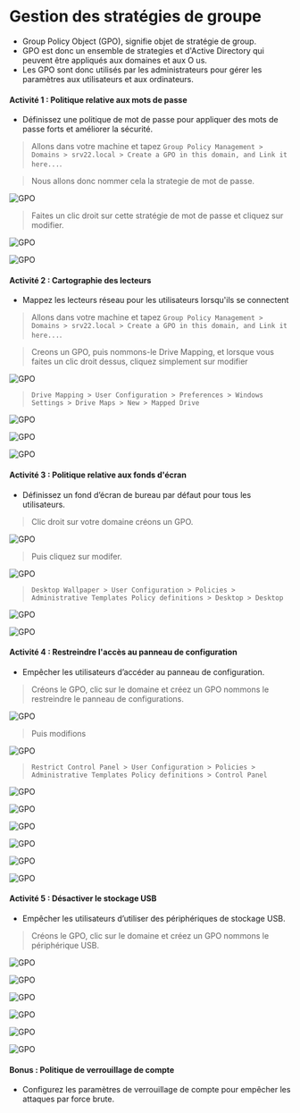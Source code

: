 # Gestion des stratégies de groupe

- Group Policy Object (GPO), signifie objet de stratégie de group.
- GPO est donc un ensemble de strategies et d'Active Directory qui peuvent être appliqués aux domaines et aux O us.
- Les GPO sont donc utilisés par les administrateurs pour gérer les paramètres aux utilisateurs et aux ordinateurs.

#### Activité 1 : Politique relative aux mots de passe

- Définissez une politique de mot de passe pour appliquer des mots de passe forts et améliorer la sécurité.

> Allons dans votre machine et tapez `Group Policy Management > Domains > srv22.local > Create a GPO in this domain, and Link it here...`.

> Nous allons donc nommer cela la strategie de mot de passe.

![GPO](/02_Group_Policy_Management/assets/04.png)

> Faites un clic droit sur cette stratégie de mot de passe et cliquez sur modifier.

![GPO](/02_Group_Policy_Management/assets/05.png)

![GPO](/02_Group_Policy_Management/assets/06.png)

#### Activité 2 : Cartographie des lecteurs

- Mappez les lecteurs réseau pour les utilisateurs lorsqu'ils se connectent

> Allons dans votre machine et tapez `Group Policy Management > Domains > srv22.local > Create a GPO in this domain, and Link it here...`.

> Creons un GPO, puis nommons-le Drive Mapping, et lorsque vous faites un clic droit dessus, cliquez simplement sur modifier

![GPO](/02_Group_Policy_Management/assets/08.png)

> `Drive Mapping > User Configuration > Preferences > Windows Settings > Drive Maps > New > Mapped Drive`

![GPO](/02_Group_Policy_Management/assets/09.png)

![GPO](/02_Group_Policy_Management/assets/10.png)

![GPO](/02_Group_Policy_Management/assets/11.png)

#### Activité 3 : Politique relative aux fonds d'écran

- Définissez un fond d’écran de bureau par défaut pour tous les utilisateurs.

> Clic droit sur votre domaine créons un GPO.

![GPO](/02_Group_Policy_Management/assets/12.png)

> Puis cliquez sur modifer.

![GPO](/02_Group_Policy_Management/assets/13.png)

> `Desktop Wallpaper > User Configuration > Policies > Administrative Templates Policy definitions > Desktop > Desktop`

![GPO](/02_Group_Policy_Management/assets/14.png)

![GPO](/02_Group_Policy_Management/assets/15.png)

#### Activité 4 : Restreindre l'accès au panneau de configuration

- Empêcher les utilisateurs d’accéder au panneau de configuration.

> Créons le GPO, clic sur le domaine et créez un GPO nommons le restreindre le panneau de configurations.

![GPO](/02_Group_Policy_Management/assets/16.png)

> Puis modifions

![GPO](/02_Group_Policy_Management/assets/17.png)

> `Restrict Control Panel > User Configuration > Policies > Administrative Templates Policy definitions > Control Panel`

![GPO](/02_Group_Policy_Management/assets/18.png)

![GPO](/02_Group_Policy_Management/assets/19.png)

![GPO](/02_Group_Policy_Management/assets/20.png)

![GPO](/02_Group_Policy_Management/assets/18.png)

![GPO](/02_Group_Policy_Management/assets/19.png)

![GPO](/02_Group_Policy_Management/assets/20.png)

#### Activité 5 : Désactiver le stockage USB

- Empêcher les utilisateurs d’utiliser des périphériques de stockage USB.

> Créons le GPO, clic sur le domaine et créez un GPO nommons le périphérique USB.

![GPO](/02_Group_Policy_Management/assets/21.png)

![GPO](/02_Group_Policy_Management/assets/22.png)

![GPO](/02_Group_Policy_Management/assets/23.png)

![GPO](/02_Group_Policy_Management/assets/24.png)

![GPO](/02_Group_Policy_Management/assets/25.png)

![GPO](/02_Group_Policy_Management/assets/26.png)

#### Bonus : Politique de verrouillage de compte

- Configurez les paramètres de verrouillage de compte pour empêcher les attaques par force brute.
